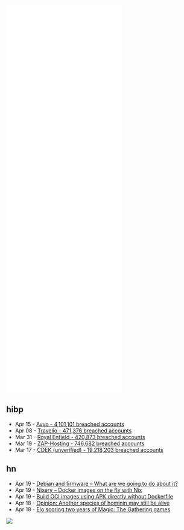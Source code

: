 ![Metrics](https://raw.githubusercontent.com/phixion/phixion/master/metrics.svg)

## hibp

<!--
for https://github.com/phixion/phixion/blob/main/.github/workflows/feeds.yml
-->
<!--START_SECTION:haveibeenpwnd-->
- Apr 15 - [Avvo - 4,101,101 breached accounts](https://haveibeenpwned.com/PwnedWebsites#Avvo)
- Apr 08 - [Travelio - 471,376 breached accounts](https://haveibeenpwned.com/PwnedWebsites#Travelio)
- Mar 31 - [Royal Enfield - 420,873 breached accounts](https://haveibeenpwned.com/PwnedWebsites#RoyalEnfield)
- Mar 19 - [ZAP-Hosting - 746,682 breached accounts](https://haveibeenpwned.com/PwnedWebsites#ZAPHosting)
- Mar 17 - [CDEK (unverified) - 19,218,203 breached accounts](https://haveibeenpwned.com/PwnedWebsites#CDEK)
<!--END_SECTION:haveibeenpwnd-->

## hn

<!--
for https://github.com/phixion/phixion/blob/main/.github/workflows/feeds.yml
-->
<!--START_SECTION:hn-->
- Apr 19 - [Debian and firmware – What are we going to do about it?](https://blog.einval.com/2022/04/19#firmware-what-do-we-do)
- Apr 19 - [Nixery – Docker images on the fly with Nix](https://nixery.dev/)
- Apr 19 - [Build OCI images using APK directly without Dockerfile](https://github.com/chainguard-dev/apko)
- Apr 18 - [Opinion: Another species of hominin may still be alive](https://www.the-scientist.com/magazine-issue/opinion-another-species-of-hominin-may-still-be-alive-69869)
- Apr 18 - [Elo scoring two years of Magic: The Gathering games](https://dylanlott.com/mtg-game-analysis/)
<!--END_SECTION:hn-->

<!--
for https://yhype.me
-->
![](https://hit.yhype.me/github/profile?user_id=13013670)
